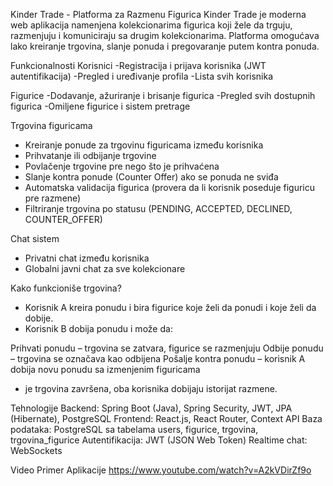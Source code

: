 Kinder Trade - Platforma za Razmenu Figurica 
Kinder Trade je moderna web aplikacija namenjena kolekcionarima figurica koji žele da trguju, razmenjuju i komuniciraju sa drugim kolekcionarima. Platforma omogućava lako kreiranje trgovina, slanje ponuda i pregovaranje putem kontra ponuda.

Funkcionalnosti
Korisnici
-Registracija i prijava korisnika (JWT autentifikacija)
-Pregled i uređivanje profila
-Lista svih korisnika

Figurice
-Dodavanje, ažuriranje i brisanje figurica
-Pregled svih dostupnih figurica
-Omiljene figurice i sistem pretrage

Trgovina figuricama
- Kreiranje ponude za trgovinu figuricama između korisnika
- Prihvatanje ili odbijanje trgovine
- Povlačenje trgovine pre nego što je prihvaćena
- Slanje kontra ponude (Counter Offer) ako se ponuda ne sviđa
- Automatska validacija figurica (provera da li korisnik poseduje figuricu pre razmene)
- Filtriranje trgovina po statusu (PENDING, ACCEPTED, DECLINED, COUNTER_OFFER)

Chat sistem
- Privatni chat između korisnika
- Globalni javni chat za sve kolekcionare

Kako funkcioniše trgovina?
- Korisnik A kreira ponudu i bira figurice koje želi da ponudi i koje želi da dobije.
- Korisnik B dobija ponudu i može da:

Prihvati ponudu – trgovina se zatvara, figurice se razmenjuju
Odbije ponudu – trgovina se označava kao odbijena
Pošalje kontra ponudu – korisnik A dobija novu ponudu sa izmenjenim figuricama
- je trgovina završena, oba korisnika dobijaju istorijat razmene.

Tehnologije
Backend: Spring Boot (Java), Spring Security, JWT, JPA (Hibernate), PostgreSQL
Frontend: React.js, React Router, Context API
Baza podataka: PostgreSQL sa tabelama users, figurice, trgovina, trgovina_figurice
Autentifikacija: JWT (JSON Web Token)
Realtime chat: WebSockets

Video Primer Aplikacije 
https://www.youtube.com/watch?v=A2kVDirZf9o
